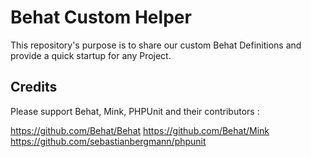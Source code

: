 # Behat Custom Helper

This repository's purpose is to share our custom Behat Definitions and provide a quick startup for any Project.

## Credits

Please support Behat, Mink, PHPUnit and their contributors :

https://github.com/Behat/Behat
https://github.com/Behat/Mink
https://github.com/sebastianbergmann/phpunit
